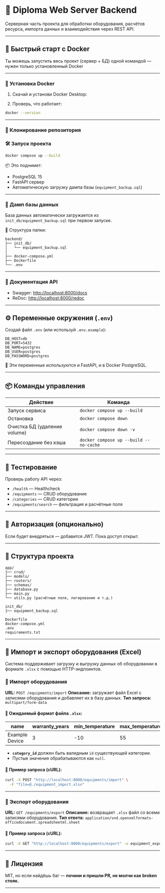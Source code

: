# 🧠 Diploma Web Server Backend

Серверная часть проекта для обработки оборудования, расчётов ресурса, импорта данных и взаимодействия через REST API.

---

## 🚀 Быстрый старт с Docker

Ты можешь запустить весь проект (сервер + БД) одной командой — нужен только установленный Docker

---

### 🧰 Установка Docker

1. Скачай и установи Docker Desktop:  

2. Проверь, что работает:

```bash
docker --version
```

---

### 🧾 Клонирование репозитория

### 🛠️ Запуск проекта

```bash
docker compose up --build
```

📦 Это поднимет:
- PostgreSQL 15
- FastAPI сервер
- Автоматическую загрузку дампа базы (`equipment_backup.sql`)

---

### 🐘 Дамп базы данных

База данных автоматически загружается из `init_db/equipment_backup.sql` при первом запуске.  

📁 Структура папки:

```
backend/
├── init_db/
│   └── equipment_backup.sql
│
├── docker-compose.yml
├── Dockerfile
└── .env
```

---

### 🧠 Документация API

- Swagger: [http://localhost:8000/docs](http://localhost:8000/docs)
- ReDoc: [http://localhost:8000/redoc](http://localhost:8000/redoc)

---

## ⚙️ Переменные окружения (`.env`)

Создай файл `.env` (или используй `.env.example`):

```env
DB_HOST=db
DB_PORT=5432
DB_NAME=postgres
DB_USER=postgres
DB_PASSWORD=postgres
```

📌 Эти переменные используются и FastAPI, и в Docker PostgreSQL.

---

## 📦 Команды управления

| Действие                         | Команда                                |
|----------------------------------|-----------------------------------------|
| Запуск сервиса                   | `docker compose up --build`             |
| Остановка                        | `docker compose down`                   |
| Очистка БД (удаление volume)     | `docker compose down -v`                |
| Пересоздание без кэша            | `docker compose up --build --no-cache` |

---

## 🧪 Тестирование

Проверь работу API через:

- `/health` — Healthcheck
- `/equipments` — CRUD оборудование
- `/categories` — CRUD категории
- `/equipments/search` — фильтрация и расчётные поля

---

## 🔐 Авторизация (опционально)

Если будет внедряться — добавится JWT. Пока доступ открыт.

---

## 📂 Структура проекта

```
app/
├── crud/
├── models/
├── routers/
├── schemas/
├── database.py
├── main.py
└── utils.py (расчётные поля, логирование и т.д.)

init_db/
├── equipment_backup.sql

Dockerfile
docker-compose.yml
.env
requirements.txt
```

---


## 📁 Импорт и экспорт оборудования (Excel)

Система поддерживает загрузку и выгрузку данных об оборудовании в формате `.xlsx` с помощью HTTP-эндпоинтов.

### 🔼 Импорт оборудования

**URL:** `POST /equipments/import`
**Описание:** загружает файл Excel с записями оборудования и добавляет их в базу данных.
**Тип запроса:** `multipart/form-data`

#### 📄 Ожидаемый формат файла `.xlsx`:

| name           | warranty\_years | min\_temperature | max\_temperature | link        | category\_id | mtbf\_hours |
| -------------- | --------------- | ---------------- | ---------------- | ----------- | ------------ | ----------- |
| Example Device | 3               | -10              | 55               | http\://... | 1            | 2000        |

* **`category_id`** должен быть валидным `id` существующей категории.
* Пустые значения обрабатываются как `null`.

#### 🧪 Пример запроса (cURL):

```bash
curl -X POST "http://localhost:8000/equipments/import" \
  -F "file=@./equipment_import.xlsx"
```

---

### 🔽 Экспорт оборудования

**URL:** `GET /equipments/export`
**Описание:** возвращает `.xlsx` файл со всеми записями оборудования.
**Тип ответа:** `application/vnd.openxmlformats-officedocument.spreadsheetml.sheet`

#### 🧪 Пример запроса (cURL):

```bash
curl -X GET "http://localhost:8000/equipments/export" -o equipment_export.xlsx
```
---

## 📄 Лицензия

MIT, но если найдёшь баг — **почини и пришли PR, не молчи как broken стояк.**

---